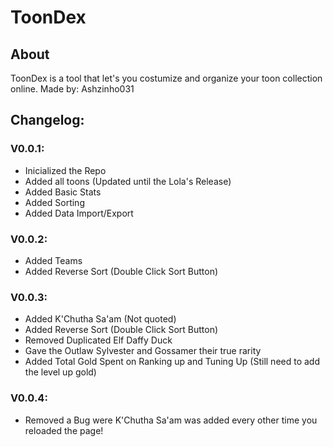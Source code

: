 # ToonDex

## About

ToonDex is a tool that let's you costumize and organize your toon collection online.
Made by: Ashzinho031

## Changelog:

### V0.0.1:

- Inicialized the Repo
- Added all toons (Updated until the Lola's Release)
- Added Basic Stats
- Added Sorting
- Added Data Import/Export

### V0.0.2:

- Added Teams
- Added Reverse Sort (Double Click Sort Button)

### V0.0.3:

- Added K'Chutha Sa'am (Not quoted)
- Added Reverse Sort (Double Click Sort Button)
- Removed Duplicated Elf Daffy Duck
- Gave the Outlaw Sylvester and Gossamer their true rarity
- Added Total Gold Spent on Ranking up and Tuning Up (Still need to add the level up gold)

### V0.0.4:
- Removed a Bug were K'Chutha Sa'am was added every other time you reloaded the page!